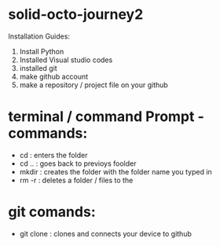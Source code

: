 # solid-octo-journey2

Installation Guides:
 1) Install Python
 2) Installed Visual studio codes
 3) installed git
 4) make github account
 5) make a repository / project file on your github

# terminal / command Prompt - commands:
- cd <folder name>: enters the folder
- cd .. : goes back to previoys foolder
- mkdir <folder name> : creates the folder with the folder name you typed in
- rm -r <folder name> : deletes a folder / files to the <folder name>
 
# git comands:
  - git clone <https link of your repository> : clones and connects your device to github
